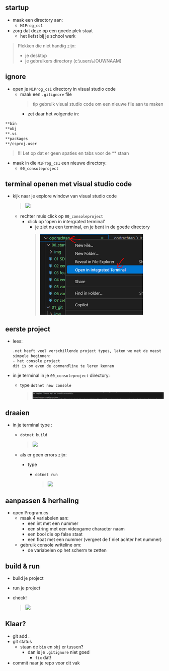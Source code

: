 ## startup

- maak een directory aan:
    - `M1Prog_cs1`
- zorg dat deze op een goede plek staat
    - het liefst bij je school werk
> Plekken die niet handig zijn:
> - je desktop
> - je gebruikers directory (c:\users\JOUWNAAM)


   
    
## ignore
- open je `M1Prog_cs1` directory in visual studio code
    - maak een `.gitignore` file 
        > tip gebruik visual studio code om een nieuwe file aan te maken
        - zet daar het volgende in:
```
**bin
**obj
**.vs
**packages
**/csproj.user
```
> !!! Let op dat er geen spaties en tabs voor de ** staan

- maak in die `M1Prog_cs1`  een nieuwe directory:
    - `00_consoleproject`

## terminal openen met visual studio code

- kijk naar je explore window van visual studio code
    > ![](img/explorer.PNG)
    - rechter muis click op `00_consoleproject`
        - click op 'open in intergrated terminal'
            - je ziet nu een terminal, en je bent in de goede directory
            > ![](img/terminal.PNG)


## eerste project

- lees:
    ```
    .net heeft veel verschillende project types, laten we met de meest simpele beginnen:
    - het console project
    dit is om even de commandline te leren kennen

    ```

- in je terminal in je `00_consoleproject` directory:
    - type `dotnet new console`
        > ![](img/newconsole.PNG)


## draaien

- in je terminal type :
    - `dotnet build`

        > ![](img/build.PNG)
    - als er geen errors zijn:
        - type
            - `dotnet run`

                > ![](img/runconsole.PNG)

## aanpassen & herhaling

- open Program.cs
    - maak 4 variabelen aan:
        - een int met een nummer
        - een string met een videogame character naam
        - een bool die op false staat
        - een float met een nummer (vergeet de f niet achter het nummer)
    - gebruik console writeline om:
        - de variabelen op het scherm te zetten

## build & run

- build je project
- run je project
- check!

    > ![](img/herhaal.PNG)

## Klaar?

- git add .
- git status
    - staan de `bin` en `obj` er tussen?
        - dan is je `.gitignore` niet goed
            - `fix` dat!
- commit naar je repo voor dit vak
